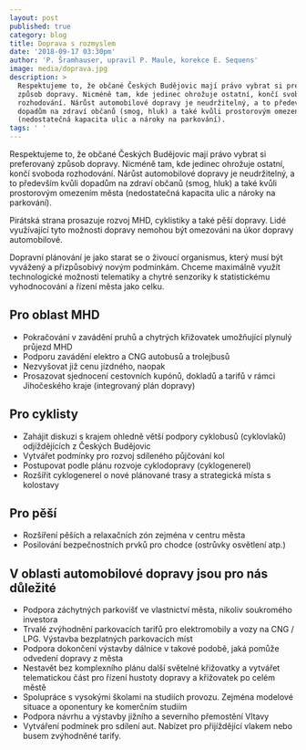 ```yaml
---
layout: post
published: true
category: blog
title: Doprava s rozmyslem
date: '2018-09-17 03:30pm'
author: 'P. Šramhauser, upravil P. Maule, korekce E. Sequens'
image: media/doprava.jpg
description: >
  Respektujeme to, že občané Českých Budějovic mají právo vybrat si preferovaný
  způsob dopravy. Nicméně tam, kde jedinec ohrožuje ostatní, končí svoboda
  rozhodování. Nárůst automobilové dopravy je neudržitelný, a to především kvůli
  dopadům na zdraví občanů (smog, hluk) a také kvůli prostorovým omezením města
  (nedostatečná kapacita ulic a nároky na parkování).
tags: ' '
---
```

Respektujeme to, že občané Českých Budějovic mají právo vybrat si preferovaný způsob dopravy. Nicméně tam, kde jedinec ohrožuje ostatní, končí svoboda rozhodování. Nárůst automobilové dopravy je neudržitelný, a to především kvůli dopadům na zdraví občanů (smog, hluk) a také kvůli prostorovým omezením města (nedostatečná kapacita ulic a nároky na parkování).

Pirátská strana prosazuje rozvoj MHD, cyklistiky a také pěší dopravy. Lidé využívající tyto možnosti dopravy nemohou být omezováni na úkor dopravy automobilové.

Dopravní plánování je jako starat se o živoucí organismus, který musí být vyvážený a přizpůsobivý novým podmínkám. Chceme maximálně využít technologické možnosti telematiky a chytré senzoriky k statistickému vyhodnocování a řízení města jako celku.

## Pro oblast MHD

* Pokračování v zavádění pruhů a chytrých křižovatek umožňující plynulý průjezd MHD
* Podporu zavádění elektro a CNG autobusů a trolejbusů
* Nezvyšovat již cenu jízdného, naopak
* Prosazovat sjednocení cestovních kupónů, dokladů a tarifů v rámci Jihočeského kraje (integrovaný plán dopravy)

## Pro cyklisty

* Zahájit diskuzi s krajem ohledně větší podpory cyklobusů (cyklovlaků) odjíždějících z Českých Budějovic
* Vytvářet podmínky pro rozvoj sdíleného půjčování kol
* Postupovat podle plánu rozvoje cyklodopravy (cyklogenerel)
* Rozšířit cyklogenerel o nové plánované trasy a strategická místa s kolostavy

## Pro pěší

* Rozšíření pěších a relaxačních zón zejména v centru města
* Posilování bezpečnostních prvků pro chodce (ostrůvky osvětlení atp.)

## V oblasti automobilové dopravy jsou pro nás důležité

* Podpora záchytných parkovišť ve vlastnictví města, nikoliv soukromého investora
* Trvalé zvýhodnění parkovacích tarifů pro elektromobily a vozy na CNG / LPG. Výstavba bezplatných parkovacích míst
* Podpora dokončení výstavby dálnice v takové podobě, jaká pomůže odvedení dopravy z města
* Nestavět bez komplexního plánu další světelné křižovatky a vytvářet telematickou část pro řízení hustoty dopravy a křižovatek po celém městě
* Spolupráce s vysokými školami na studiích provozu. Zejména modelové situace a oponentury ke komerčním studiím
* Podpora návrhu a výstavby jižního a severního přemostění Vltavy
* Vytváření podmínek pro sdílení aut. Nabízet pro přijíždějící vlakem nebo busem zvýhodněné tarify.
